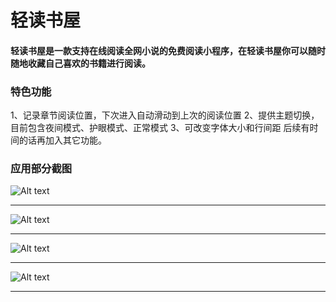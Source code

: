 ﻿<h1>轻读书屋</h1>
<h4>轻读书屋是一款支持在线阅读全网小说的免费阅读小程序，在轻读书屋你可以随时随地收藏自己喜欢的书籍进行阅读。</h4>

<h3>特色功能</h3>
1、记录章节阅读位置，下次进入自动滑动到上次的阅读位置
2、提供主题切换，目前包含夜间模式、护眼模式、正常模式
3、可改变字体大小和行间距
后续有时间的话再加入其它功能。

<h3>应用部分截图</h3>

![Alt text](./screenshot/IMB_4fxOF8.GIF)
*****************************************************************************

![Alt text](./screenshot/IMB_lPMctF.GIF)
*****************************************************************************

![Alt text](./screenshot/IMB_RnLDFU.GIF)
*****************************************************************************

![Alt text](./screenshot/IMB_ZmOfIw.GIF)
*****************************************************************************
